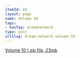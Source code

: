 ```yaml
---
itemId: 10
layout: page
name: Volume 10
tags:
- hasTag: dreamnetwork
type: post
urlSlug: dream-network-volume-10
---
```

<a href="files/Volume_10.zip" download>Volume 10 (.zip file, 23mb</a>